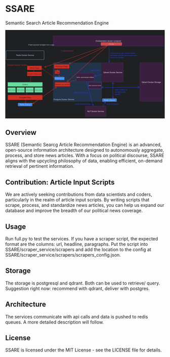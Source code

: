 # SSARE
Semantic Search Article Recommendation Engine

![Alt text](media/image.png)



## Overview
SSARE (Semantic Searcg Article Recommendation Engine) is an advanced, open-source information architecture designed to autonomously aggregate, process, and store news articles. With a focus on political discourse, SSARE aligns with the upcycling philosophy of data, enabling efficient, on-demand retrieval of pertinent information.

## Contribution: Article Input Scripts
We are actively seeking contributions from data scientists and coders, particularly in the realm of article input scripts. By writing scripts that scrape, process, and standardize news articles, you can help us expand our database and improve the breadth of our political news coverage.


## Usage
Run full.py to test the services.
If you have a scraper script, the expected format are the columns: url, headline, paragraphs.
Put the script into 
SSARE/scraper_service/scrapers
and add the location to the config at
SSARE/scraper_service/scrapers/scrapers_config.json.

## Storage
The storage is postgresql and qdrant. Both can be used to retrieve/ query.
Suggestion right now: recommend with qdrant, deliver with postgres.

## Architecture
The services communicate with api calls and data is pushed to redis queues. 
A more detailed description will follow.


## License
SSARE is licensed under the MIT License - see the LICENSE file for details.